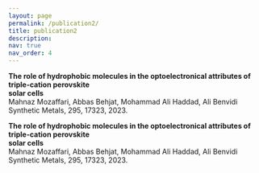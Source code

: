 ```yaml
---
layout: page
permalink: /publication2/
title: publication2
description: 
nav: true
nav_order: 4
---
```


<p><strong> The role of hydrophobic molecules in the optoelectronical attributes of triple-cation perovskite </strong> <br /> <strong> solar cells </strong> <br /> Mahnaz Mozaffari, Abbas Behjat, Mohammad Ali Haddad, Ali Benvidi <br /> Synthetic Metals, 295, 17323, 2023.</p>

<p><strong> The role of hydrophobic molecules in the optoelectronical attributes of triple-cation perovskite </strong> <br /> <strong> solar cells </strong> <br /> Mahnaz Mozaffari, Abbas Behjat, Mohammad Ali Haddad, Ali Benvidi <br /> Synthetic Metals, 295, 17323, 2023.</p>
